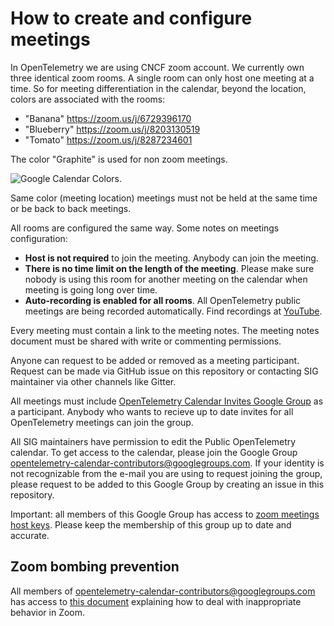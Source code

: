 # How to create and configure meetings

In OpenTelemetry we are using CNCF zoom account. We currently own three
identical zoom rooms. A single room can only host one meeting at a time. So for
meeting differentiation in the calendar, beyond the location, colors are
associated with the rooms:

- "Banana" https://zoom.us/j/6729396170
- "Blueberry" https://zoom.us/j/8203130519
- "Tomato" https://zoom.us/j/8287234601

The color "Graphite" is used for non zoom meetings.

![Google Calendar Colors](images/google-calendar-colors.png).

Same color (meeting location) meetings must not be held at the same time or be
back to back meetings.

All rooms are configured the same way. Some notes on meetings configuration:

- **Host is not required** to join the meeting. Anybody can join the meeting.
- **There is no time limit on the length of the meeting**. Please make sure nobody is
  using this room for another meeting on the calendar when meeting is going long
  over time.
- **Auto-recording is enabled for all rooms**. All OpenTelemetry public meetings are being recorded automatically. Find recordings at [YouTube](https://www.youtube.com/channel/UCHZDBZTIfdy94xMjMKz-_MA).

Every meeting must contain a link to the meeting notes. The meeting notes
document must be shared with write or commenting permissions.

Anyone can request to be added or removed as a meeting participant. Request can
be made via GitHub issue on this repository or contacting SIG maintainer via
other channels like Gitter.

All meetings must include [OpenTelemetry Calendar Invites Google Group](https://groups.google.com/g/opentelemetry-calendar)
as a participant. Anybody who wants to recieve up to date invites for all OpenTelemetry
meetings can join the group.

All SIG maintainers have permission to edit the Public OpenTelemetry calendar.
To get access to the calendar, please join the Google Group opentelemetry-calendar-contributors@googlegroups.com.
If your identity is not recognizable from the e-mail you are using to request joining the group, please
request to be added to this Google Group by creating an issue in this repository.

Important: all members of this Google Group has access to [zoom meetings host keys](https://docs.google.com/document/d/1gt9ctxKGPrM_XTINqLgkSxYypdrczHkt2znjwgBU4UU/edit#).
Please keep the membership of this group up to date and accurate.

## Zoom bombing prevention

All members of opentelemetry-calendar-contributors@googlegroups.com has access to [this document](https://docs.google.com/document/d/1gt9ctxKGPrM_XTINqLgkSxYypdrczHkt2znjwgBU4UU/edit#)
explaining how to deal with inappropriate behavior in Zoom.
